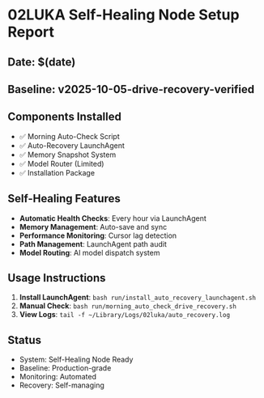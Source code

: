 # 02LUKA Self-Healing Node Setup Report

## Date: $(date)
## Baseline: v2025-10-05-drive-recovery-verified

## Components Installed
- ✅ Morning Auto-Check Script
- ✅ Auto-Recovery LaunchAgent
- ✅ Memory Snapshot System
- ✅ Model Router (Limited)
- ✅ Installation Package

## Self-Healing Features
- **Automatic Health Checks**: Every hour via LaunchAgent
- **Memory Management**: Auto-save and sync
- **Performance Monitoring**: Cursor lag detection
- **Path Management**: LaunchAgent path audit
- **Model Routing**: AI model dispatch system

## Usage Instructions
1. **Install LaunchAgent**: `bash run/install_auto_recovery_launchagent.sh`
2. **Manual Check**: `bash run/morning_auto_check_drive_recovery.sh`
3. **View Logs**: `tail -f ~/Library/Logs/02luka/auto_recovery.log`

## Status
- System: Self-Healing Node Ready
- Baseline: Production-grade
- Monitoring: Automated
- Recovery: Self-managing

